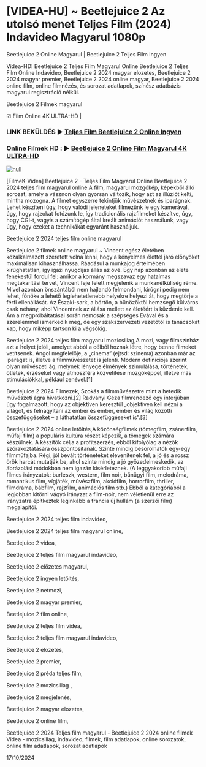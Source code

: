# [VIDEA-HU] ~ Beetlejuice 2 Az utolsó menet Teljes Film (2024) Indavideo Magyarul 1080p

Beetlejuice 2 Online Magyarul | Beetlejuice 2 Teljes Film Ingyen

Videa-HD! Beetlejuice 2 Teljes Film Magyarul Online Beetlejuice 2 Teljes Film Online Indavideo, Beetlejuice 2 2024 magyar elozetes, Beetlejuice 2 2024 magyar premier, Beetlejuice 2 2024 online magyar, Beetlejuice 2 2024 online film, online filmnézés, és sorozat adatlapok, színész adatbázis magyarul regisztráció nélkül.

Beetlejuice 2 Filmek magyarul

☑ Film Online 4K ULTRA-HD |

### LINK BEKÜLDÉS ▶️ [Teljes Film Beetlejuice 2 Online Ingyen](https://t.co/fYAdIsiHGL)

### Online Filmek HD : ▶️ [Beetlejuice 2 Online Film Magyarul 4K ULTRA-HD](https://t.co/fYAdIsiHGL)

[![null](https://static.wixstatic.com/media/855a25_043b5abeb4ae4d35ac003198e7fe56ed~mv2.gif)](https://t.co/fYAdIsiHGL)

[FilmeK-Videa] Beetlejuice 2 - Teljes Film Magyarul Online Beetlejuice 2 2024 teljes film magyarul online A film, magyarul mozgókép, képekből álló sorozat, amely a vásznon olyan gyorsan változik, hogy azt az illúziót kelti, mintha mozogna. A filmet egyszerre tekintjük művészetnek és iparágnak. Lehet készíteni úgy, hogy valódi jeleneteket filmezünk le egy kamerával, úgy, hogy rajzokat fotózunk le, így tradicionális rajzfilmeket készítve, úgy, hogy CGI-t, vagyis a számítógép által kreált animációt használunk, vagy úgy, hogy ezeket a technikákat egyaránt használjuk.

Beetlejuice 2 2024 teljes film online magyarul

Beetlejuice 2 filmek online magyarul ~ Vincent egész életében közalkalmazott szeretett volna lenni, hogy a kényelmes élettel járó előnyöket maximálisan kihasználhassa. Ráadásul a munkajog értelmében kirúghatatlan, így igazi nyugdíjas állás az övé. Egy nap azonban az élete fenekestül fordul fel: amikor a kormány megszavaz egy hatalmas megtakarítási tervet, Vincent feje felett megjelenik a munkanélküliség réme. Mivel azonban önszántából nem hajlandó felmondani, kirúgni pedig nem lehet, főnöke a lehető leglehetetlenebb helyekre helyezi át, hogy megtörje a férfi ellenállását. Az Északi-sark, a börtön, a bűnözőktől hemzsegő külváros csak néhány, ahol Vincentnek az állása mellett az életéért is küzdenie kell. Ám a megpróbáltatásai során nemcsak a szépséges Evával és a szerelemmel ismerkedik meg, de egy szakszervezeti vezetőtől is tanácsokat kap, hogy miképp tartson ki a végsőkig.

Beetlejuice 2 2024 teljes film magyarul mozicsillag,A mozi, vagy filmszínház azt a helyet jelöli, amelyet abból a célból hoznak létre, hogy benne filmeket vetítsenek. Angol megfelelője, a „cinema” (ejtsd: szinema) azonban már az iparágat is, illetve a filmművészetet is jelenti. Modern definíciója szerint olyan művészeti ág, melynek lényege élmények szimulálása, történetek, ötletek, érzéseket vagy atmoszféra közvetítése mozgóképpel, illetve más stimulációkkal, például zenével.[1]

Beetlejuice 2 2024 Filmezek, Szokás a filmművészetre mint a hetedik művészeti ágra hivatkozni.[2] Radványi Géza filmrendező egy interjúban úgy fogalmazott, hogy az objektíven keresztül „objektíven kell nézni a világot, és felnagyítani az ember és ember, ember és világ közötti összefüggéseket – a láthatatlan összefüggéseket is”.[3]

Beetlejuice 2 2024 online letöltés,A közönségfilmek (tömegfilm, zsánerfilm, műfaji film) a populáris kultúra részét képezik, a tömegek számára készülnek. A készítők célja a profitszerzés, ebből kifolyólag a nézők szórakoztatására összpontosítanak. Szinte mindig besorolhatók egy-egy filmműfajba. Régi, jól bevált történeteket elevenítenek fel, a jó és a rossz örök harcát mutatják be, ahol szinte mindig a jó győzedelmeskedik, az ábrázolási módokban nem igazán kísérleteznek. (A leggyakoribb műfaji filmes irányzatok: burleszk, western, film noir, bűnügyi film, melodráma, romantikus film, vígjáték, művészfilm, akciófilm, horrorfilm, thriller, filmdráma, bábfilm, rajzfilm, animációs film stb.) Ebből a kategóriából a legjobban kitörni vágyó irányzat a film-noir, nem véletlenül erre az irányzatra építkeztek leginkább a francia új hullám (a szerzői film) megalapítói.

Beetlejuice 2 2024 teljes film indavideo,

Beetlejuice 2 2024 teljes film magyarul online,

Beetlejuice 2 videa,

Beetlejuice 2 teljes film magyarul indavideo,

Beetlejuice 2 előzetes magyarul,

Beetlejuice 2 ingyen letöltés,

Beetlejuice 2 netmozi,

Beetlejuice 2 magyar premier,

Beetlejuice 2 film online,

Beetlejuice 2 teljes film videa,

Beetlejuice 2 teljes film magyarul indavideo,

Beetlejuice 2 elozetes,

Beetlejuice 2 premier,

Beetlejuice 2 préda teljes film,

Beetlejuice 2 mozicsillag ,

Beetlejuice 2 megjelenés,

Beetlejuice 2 magyar elozetes,

Beetlejuice 2 online film,

Beetlejuice 2 2024 Teljes film magyarul - Beetlejuice 2 2024 online filmek Videa - mozicsillag, indavideo, filmek, film adatlapok, online sorozatok, online film adatlapok, sorozat adatlapok

17/10/2024
